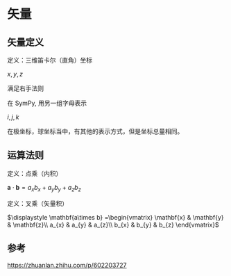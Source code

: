 # 矢量

## 矢量定义

定义：三维笛卡尔（直角）坐标

$\displaystyle x,y,z$

满足右手法则

在 SymPy, 用另一组字母表示

$\displaystyle i,j,k$

在极坐标，球坐标当中，有其他的表示方式，但是坐标总量相同。

## 运算法则

定义：点乘（内积）

$\displaystyle \mathbf{a} \cdot \mathbf{b} =a_{x} b_{x} +a_{y} b_{y} +a_{z} b_{z}$

定义：叉乘（矢量积）

$\displaystyle \mathbf{a\times b} =\begin{vmatrix}
\mathbf{x} & \mathbf{y} & \mathbf{z}\\
a_{x} & a_{y} & a_{z}\\
b_{x} & b_{y} & b_{z}
\end{vmatrix}$

## 参考

https://zhuanlan.zhihu.com/p/602203727
